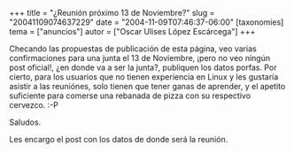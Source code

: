 +++
title = "¿Reunión próximo 13 de Noviembre?"
slug = "20041109074637229"
date = "2004-11-09T07:46:37-06:00"
[taxonomies]
tema = ["anuncios"]
autor = ["Oscar Ulises López Escárcega"]
+++

Checando las propuestas de publicación de esta página, veo varias
confirmaciones para una junta el 13 de Noviembre, ¡pero no veo ningún
post oficial!, ¿en donde va a ser la junta?, publiquen los datos
porfas.
Por cierto, para los usuarios que no tienen experiencia en Linux y les
gustaría asistir a las reuniónes, solo tienen que tener ganas de
aprender, y el apetito suficiente para comerse una rebanada de pizza con
su respectivo cervezco. :-P

Saludos.

Les encargo el post con los datos de donde será la reunión.
